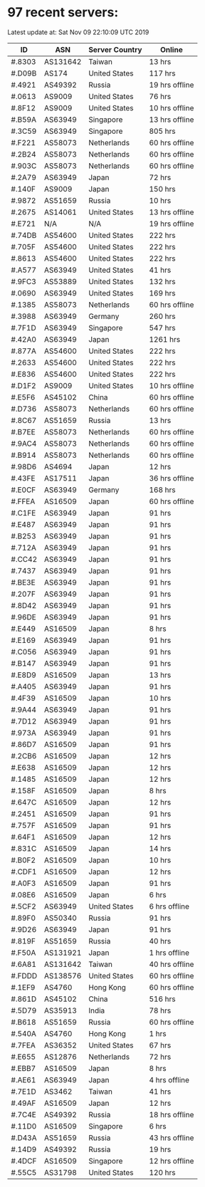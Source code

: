 # 97 recent servers:

Latest update at: Sat Nov 09 22:10:09 UTC 2019

| ID | ASN | Server Country | Online |
| -- | --- | -------------- | ------ |
| #.8303 | AS131642 | Taiwan | 13 hrs |
| #.D09B | AS174 | United States | 117 hrs |
| #.4921 | AS49392 | Russia | 19 hrs offline |
| #.0613 | AS9009 | United States | 76 hrs |
| #.8F12 | AS9009 | United States | 10 hrs offline |
| #.B59A | AS63949 | Singapore | 13 hrs offline |
| #.3C59 | AS63949 | Singapore | 805 hrs |
| #.F221 | AS58073 | Netherlands | 60 hrs offline |
| #.2B24 | AS58073 | Netherlands | 60 hrs offline |
| #.903C | AS58073 | Netherlands | 60 hrs offline |
| #.2A79 | AS63949 | Japan | 72 hrs |
| #.140F | AS9009 | Japan | 150 hrs |
| #.9872 | AS51659 | Russia | 10 hrs |
| #.2675 | AS14061 | United States | 13 hrs offline |
| #.E721 | N/A | N/A | 19 hrs offline |
| #.74DB | AS54600 | United States | 222 hrs |
| #.705F | AS54600 | United States | 222 hrs |
| #.8613 | AS54600 | United States | 222 hrs |
| #.A577 | AS63949 | United States | 41 hrs |
| #.9FC3 | AS53889 | United States | 132 hrs |
| #.0690 | AS63949 | United States | 169 hrs |
| #.1385 | AS58073 | Netherlands | 60 hrs offline |
| #.3988 | AS63949 | Germany | 260 hrs |
| #.7F1D | AS63949 | Singapore | 547 hrs |
| #.42A0 | AS63949 | Japan | 1261 hrs |
| #.877A | AS54600 | United States | 222 hrs |
| #.2633 | AS54600 | United States | 222 hrs |
| #.E836 | AS54600 | United States | 222 hrs |
| #.D1F2 | AS9009 | United States | 10 hrs offline |
| #.E5F6 | AS45102 | China | 60 hrs offline |
| #.D736 | AS58073 | Netherlands | 60 hrs offline |
| #.8C67 | AS51659 | Russia | 13 hrs |
| #.B7EE | AS58073 | Netherlands | 60 hrs offline |
| #.9AC4 | AS58073 | Netherlands | 60 hrs offline |
| #.B914 | AS58073 | Netherlands | 60 hrs offline |
| #.98D6 | AS4694 | Japan | 12 hrs |
| #.43FE | AS17511 | Japan | 36 hrs offline |
| #.E0CF | AS63949 | Germany | 168 hrs |
| #.FFEA | AS16509 | Japan | 60 hrs offline |
| #.C1FE | AS63949 | Japan | 91 hrs |
| #.E487 | AS63949 | Japan | 91 hrs |
| #.B253 | AS63949 | Japan | 91 hrs |
| #.712A | AS63949 | Japan | 91 hrs |
| #.CC42 | AS63949 | Japan | 91 hrs |
| #.7437 | AS63949 | Japan | 91 hrs |
| #.BE3E | AS63949 | Japan | 91 hrs |
| #.207F | AS63949 | Japan | 91 hrs |
| #.8D42 | AS63949 | Japan | 91 hrs |
| #.96DE | AS63949 | Japan | 91 hrs |
| #.E449 | AS16509 | Japan | 8 hrs |
| #.E169 | AS63949 | Japan | 91 hrs |
| #.C056 | AS63949 | Japan | 91 hrs |
| #.B147 | AS63949 | Japan | 91 hrs |
| #.E8D9 | AS16509 | Japan | 13 hrs |
| #.A405 | AS63949 | Japan | 91 hrs |
| #.4F39 | AS16509 | Japan | 10 hrs |
| #.9A44 | AS63949 | Japan | 91 hrs |
| #.7D12 | AS63949 | Japan | 91 hrs |
| #.973A | AS63949 | Japan | 91 hrs |
| #.86D7 | AS16509 | Japan | 91 hrs |
| #.2CB6 | AS16509 | Japan | 12 hrs |
| #.E638 | AS16509 | Japan | 12 hrs |
| #.1485 | AS16509 | Japan | 12 hrs |
| #.158F | AS16509 | Japan | 8 hrs |
| #.647C | AS16509 | Japan | 12 hrs |
| #.2451 | AS16509 | Japan | 91 hrs |
| #.757F | AS16509 | Japan | 91 hrs |
| #.64F1 | AS16509 | Japan | 12 hrs |
| #.831C | AS16509 | Japan | 14 hrs |
| #.B0F2 | AS16509 | Japan | 10 hrs |
| #.CDF1 | AS16509 | Japan | 12 hrs |
| #.A0F3 | AS16509 | Japan | 91 hrs |
| #.08E6 | AS16509 | Japan | 6 hrs |
| #.5CF2 | AS63949 | United States | 6 hrs offline |
| #.89F0 | AS50340 | Russia | 91 hrs |
| #.9D26 | AS63949 | Japan | 91 hrs |
| #.819F | AS51659 | Russia | 40 hrs |
| #.F50A | AS131921 | Japan | 1 hrs offline |
| #.6A81 | AS131642 | Taiwan | 40 hrs offline |
| #.FDDD | AS138576 | United States | 60 hrs offline |
| #.1EF9 | AS4760 | Hong Kong | 60 hrs offline |
| #.861D | AS45102 | China | 516 hrs |
| #.5D79 | AS35913 | India | 78 hrs |
| #.B618 | AS51659 | Russia | 60 hrs offline |
| #.540A | AS4760 | Hong Kong | 1 hrs |
| #.7FEA | AS36352 | United States | 67 hrs |
| #.E655 | AS12876 | Netherlands | 72 hrs |
| #.EBB7 | AS16509 | Japan | 8 hrs |
| #.AE61 | AS63949 | Japan | 4 hrs offline |
| #.7E1D | AS3462 | Taiwan | 41 hrs |
| #.49AF | AS16509 | Japan | 12 hrs |
| #.7C4E | AS49392 | Russia | 18 hrs offline |
| #.11D0 | AS16509 | Singapore | 6 hrs |
| #.D43A | AS51659 | Russia | 43 hrs offline |
| #.14D9 | AS49392 | Russia | 19 hrs |
| #.4DCF | AS16509 | Singapore | 12 hrs offline |
| #.55C5 | AS31798 | United States | 120 hrs |

